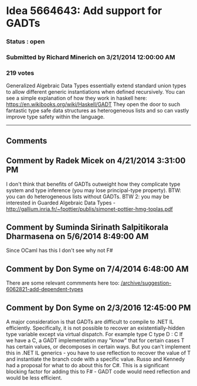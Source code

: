 # Idea 5664643: Add support for GADTs #

### Status : open

### Submitted by Richard Minerich on 3/21/2014 12:00:00 AM

### 219 votes

Generalized Algebraic Data Types essentially extend standard union types to allow different generic instantiations when defined recursively.
You can see a simple explanation of how they work in haskell here: https://en.wikibooks.org/wiki/Haskell/GADT
They open the door to such fantastic type safe data structures as heterogeneous lists and so can vastly improve type safety within the language.


------------------------
## Comments


## Comment by Radek Micek on 4/21/2014 3:31:00 PM
I don't think that benefits of GADTs outweight how they complicate type system and type inference (you may lose principal-type property).
BTW: you can do heterogeneous lists without GADTs.
BTW 2: you may be interested in Guarded Algebraic Data Types - http://gallium.inria.fr/~fpottier/publis/simonet-pottier-hmg-toplas.pdf


## Comment by Suminda Sirinath Salpitikorala Dharmasena on 5/6/2014 8:49:00 AM
Since OCaml has this I don't see why not F#


## Comment by Don Syme on 7/4/2014 6:48:00 AM
There are some relevant commments here too: [/archive/suggestion-6062821-add-dependent-types](/archive/suggestion-6062821-add-dependent-types.md)


## Comment by Don Syme on 2/3/2016 12:45:00 PM
A major consideration is that GADTs are difficult to compile to .NET IL efficiently. Specifically, it is not possible to recover an existentially-hidden type variable except via virtual dispatch. For example
type C
type D<T> : C
If we have a C, a GADT implementation may "know" that for certain cases T has certain values, or decomposes in certain ways. But you can't implement this in .NET IL generics - you have to use reflection to recover the value of T and instantiate the branch code with a specific value. Russo and Kennedy had a proposal for what to do about this for C#.
This is a significant blocking factor for adding this to F# - GADT code would need reflection and would be less efficient.

